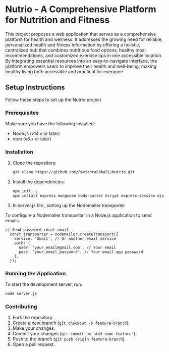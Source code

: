 # Nutrio - A Comprehensive Platform for Nutrition and Fitness

This project proposes a web application that serves as a comprehensive platform for health and wellness. 
It addresses the growing need for reliable, personalized health and fitness information by offering a holistic, 
centralized hub that combines nutritious food options, healthy meal recommendations, and customized exercise tips in one accessible location.
By integrating essential resources into an easy-to-navigate interface, the platform empowers users to improve their health and well-being, 
making healthy living both accessible and practical for everyone

## Setup Instructions

Follow these steps to set up the Nutrio project

### Prerequisites

Make sure you have the following installed:

- Node.js (v14.x or later)
- npm (v6.x or later)

 ### Installation

1. Clone the repository:
   ```sh
   git clone https://github.com/PavithraEbbali/Nutrio.git
   ```
2. Install the dependencies:
   ```bash
   npm init -y
   npm install express mongoose body-parser bcrypt express-session ejs
   ```

3. In server.js file , setting up the Nodemailer transporter

To configure a Nodemailer transporter in a Node.js application to send emails.

```
// Send password reset email
  const transporter = nodemailer.createTransport({
    service: 'Gmail', // Or another email service
    auth: {
      user: 'your_email@gmail.com', // Your email
      pass: 'your_email_password', // Your email app password
    },
  });

```

 ### Running the Application

To start the development server, run:

```sh
node server.js
```
### Contributing

1. Fork the repository.
2. Create a new branch (`git checkout -b feature-branch`).
3. Make your changes.
4. Commit your changes (`git commit -m 'Add some feature'`).
5. Push to the branch (`git push origin feature-branch`).
6. Open a pull request.
